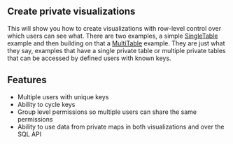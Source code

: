 ## Create private visualizations

This will show you how to create visualizations with row-level control over which users can see what. There are two examples, a simple [SingleTable](SingleTable.md) example and then building on that a [MultiTable](MultiTable.md) example. They are just what they say, examples that have a single private table or multiple private tables that can be accessed by defined users with known keys. 

## Features

 * Multiple users with unique keys
 * Ability to cycle keys 
 * Group level permissions so multiple users can share the same permissions
 * Ability to use data from private maps in both visualizations and over the SQL API

